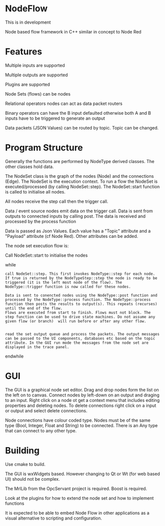 # NodeFlow

This is in development 

Node based flow framework in C++ similar in concept to Node Red 


Features
========

Multiple inputs are supported 

Multiple outputs are supported

Plugins are supported 

Node Sets (flows) can be nodes

Relational operators nodes can act as data packet routers 

Binary operators can have the B input defaulted otherwise both A and B inputs have to be triggered to generate an output

Data packets (JSON Values) can be routed by topic. Topic can be changed.


Program Structure
=================

Generally the functions are performed by NodeType derived classes. The other classes hold data.

The NodeSet class is the graph of the nodes (Node) and the connections (Edge). The NodeSet is the execution context.  To run a flow  the NodeSet is executed/processed (by calling NodeSet::step). The NodeSet::start function is called to initialise all nodes.

All nodes receive the step call then the trigger call. 

Data / event source nodes emit data on the trigger call. Data is sent from outputs to connected inputs by calling post. The data is received and processed by the process function

Data is passed as Json Values. Each value has a "Topic" attribute and a "Payload" attribute (cf Node Red). Other attributes can be added.

The node set execution flow is:

Call NodeSet::start to initialise the nodes

while 
    
    call NodeSet::step. This first invokes NodeType::step for each node. If true is returned by the NodeTypeStep::step the node is ready to be triggered (it is the left most node of the flow). The NodeType::trigger function is now called for these nodes. 

    Data is sent to conencted nodes using the NodeType::post function and processed by the NodeType::process function. The NodeType::process function then posts the results to output(s). This repeats (recurses) until the end of the flow.
    Flows are executed from start to finish. Flows must not block. The step function can be used to drive state machines. Do not assume any given flow (or branch)  will run before or after any other flow.
 

    read the set output queue and process the packets. The output messages can be passed to the UI components, databases etc based on the topic attribute. In the GUI run mode the messages from the node set are displayed in the trace panel.

endwhile


GUI
===

The GUI is a graphical node set editor. Drag and drop nodes form the list on the left on to canvas. Connect nodes by left-down on an  output and draging to an input. Right click on a node ot get a context menu that includes editing properties and deleting nodes. To delete connections right click on a input or output and select delete connections.

Node connections have colour coded type. Nodes must be of the same type (Bool, Integer, Float and String) to be connected. There is an Any type that can connect to any other type. 


Building
========

Use cmake to build. 

The GUI is wxWidgets based. However changing to Qt or Wt (for web based UI) should not be complex.

The MrlLib from the OpcServant project is required. Boost is required.

Look at the plugins for how to extend the node set and how to implement functions

It is expected to be able to embed Node Flow in other applications as a visual alternative to scripting and configuration. 





